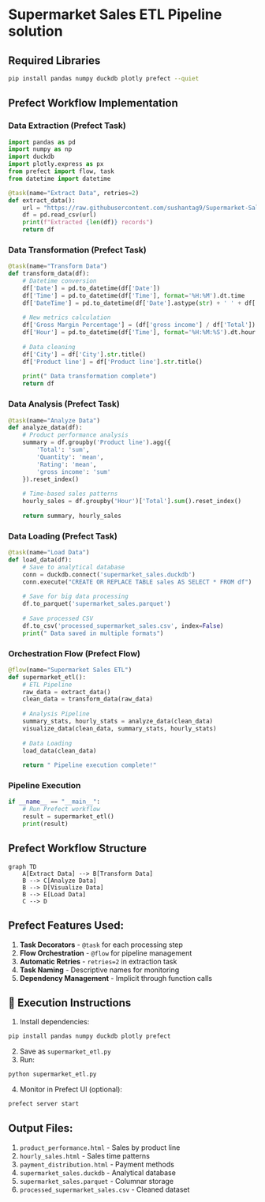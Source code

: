 

# Supermarket Sales ETL Pipeline solution

##  Required Libraries
```bash
pip install pandas numpy duckdb plotly prefect --quiet
```

## Prefect Workflow Implementation

### Data Extraction (Prefect Task)
```python
import pandas as pd
import numpy as np
import duckdb
import plotly.express as px
from prefect import flow, task
from datetime import datetime

@task(name="Extract Data", retries=2)
def extract_data():
    url = "https://raw.githubusercontent.com/sushantag9/Supermarket-Sales-Data-Analysis/master/supermarket_sales%20-%20Sheet1.csv"
    df = pd.read_csv(url)
    print(f"Extracted {len(df)} records")
    return df
```

###  Data Transformation (Prefect Task)
```python
@task(name="Transform Data")
def transform_data(df):
    # Datetime conversion
    df['Date'] = pd.to_datetime(df['Date'])
    df['Time'] = pd.to_datetime(df['Time'], format='%H:%M').dt.time
    df['DateTime'] = pd.to_datetime(df['Date'].astype(str) + ' ' + df['Time'].astype(str))
    
    # New metrics calculation
    df['Gross Margin Percentage'] = (df['gross income'] / df['Total']) * 100
    df['Hour'] = pd.to_datetime(df['Time'], format='%H:%M:%S').dt.hour
    
    # Data cleaning
    df['City'] = df['City'].str.title()
    df['Product line'] = df['Product line'].str.title()
    
    print(" Data transformation complete")
    return df
```

###  Data Analysis (Prefect Task)
```python
@task(name="Analyze Data")
def analyze_data(df):
    # Product performance analysis
    summary = df.groupby('Product line').agg({
        'Total': 'sum',
        'Quantity': 'mean',
        'Rating': 'mean',
        'gross income': 'sum'
    }).reset_index()
    
    # Time-based sales patterns
    hourly_sales = df.groupby('Hour')['Total'].sum().reset_index()
    
    return summary, hourly_sales
```


###  Data Loading (Prefect Task)
```python
@task(name="Load Data")
def load_data(df):
    # Save to analytical database
    conn = duckdb.connect('supermarket_sales.duckdb')
    conn.execute("CREATE OR REPLACE TABLE sales AS SELECT * FROM df")
    
    # Save for big data processing
    df.to_parquet('supermarket_sales.parquet')
    
    # Save processed CSV
    df.to_csv('processed_supermarket_sales.csv', index=False)
    print(" Data saved in multiple formats")
```

### Orchestration Flow (Prefect Flow)
```python
@flow(name="Supermarket Sales ETL")
def supermarket_etl():
    # ETL Pipeline
    raw_data = extract_data()
    clean_data = transform_data(raw_data)
    
    # Analysis Pipeline
    summary_stats, hourly_stats = analyze_data(clean_data)
    visualize_data(clean_data, summary_stats, hourly_stats)
    
    # Data Loading
    load_data(clean_data)
    
    return " Pipeline execution complete!"
```

###  Pipeline Execution
```python
if __name__ == "__main__":
    # Run Prefect workflow
    result = supermarket_etl()
    print(result)
```

## Prefect Workflow Structure
```mermaid
graph TD
    A[Extract Data] --> B[Transform Data]
    B --> C[Analyze Data]
    B --> D[Visualize Data]
    B --> E[Load Data]
    C --> D
```

##  Prefect Features Used:
1. **Task Decorators** - `@task` for each processing step
2. **Flow Orchestration** - `@flow` for pipeline management
3. **Automatic Retries** - `retries=2` in extraction task
4. **Task Naming** - Descriptive names for monitoring
5. **Dependency Management** - Implicit through function calls

## 🚀 Execution Instructions
1. Install dependencies:
```bash
pip install pandas numpy duckdb plotly prefect
```
2. Save as `supermarket_etl.py`
3. Run:
```bash
python supermarket_etl.py
```
4. Monitor in Prefect UI (optional):
```bash
prefect server start
```

##  Output Files:
1. `product_performance.html` - Sales by product line
2. `hourly_sales.html` - Sales time patterns
3. `payment_distribution.html` - Payment methods
4. `supermarket_sales.duckdb` - Analytical database
5. `supermarket_sales.parquet` - Columnar storage
6. `processed_supermarket_sales.csv` - Cleaned dataset
```
